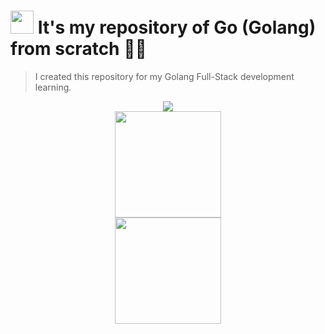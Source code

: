 # <img src="https://cdn.worldvectorlogo.com/logos/go-logo-1.svg" height="37"> It's my repository of Go (Golang) from scratch 🦦🔢

<blockquote>I created this repository for my Golang Full-Stack development learning.</blockquote>

<div align="center"><a href="https://github.com/IsaacAlves7/go-programming"><img src="https://technology.riotgames.com/sites/default/files/articles/116/golangheader.png"></a></div>

<div align="center"><img src="https://cdn.worldvectorlogo.com/logos/go-logo-1.svg" height="170"></div>

<div align="center"><img src="https://media1.tenor.com/images/9e11dae37a9fc8a76d52359c2af0dc9e/tenor.gif?itemid=5467323" height="170"></div>
